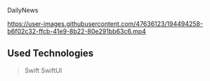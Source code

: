  DailyNews

https://user-images.githubusercontent.com/47636123/194494258-b6f02c32-ffcb-41e9-8b22-80e291bb63c6.mp4

## Used Technologies
> Swift
> SwiftUI


